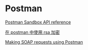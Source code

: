 # Postman

[Postman Sandbox API reference](https://www.getpostman.com/docs/v6/postman/scripts/postman_sandbox_api_reference)

[在 postman 中使用 rsa 加密](https://testerhome.com/topics/14869)

[Making SOAP requests using Postman](http://blog.getpostman.com/2014/08/22/making-soap-requests-using-postman/)